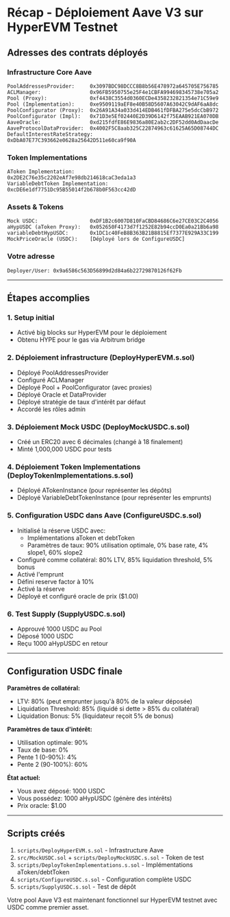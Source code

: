 # Récap - Déploiement Aave V3 sur HyperEVM Testnet

## Adresses des contrats déployés

### Infrastructure Core Aave

```
PoolAddressesProvider:     0x3097BDC98DCCC8B8b56E478972a645705E756785
ACLManager:                0x96FB5950755e25F4e1CBFA994698345738e705a2
Pool (Proxy):              0xf4438C3554d0360ECDe4358232821354e71C59e9
Pool (Implementation):     0xe9509119aEF8e40B58D5607A63042C9dAF6aA8dc
PoolConfigurator (Proxy):  0x26A91A34a033d414EDB461fDFBA275e5dcCbB972
PoolConfigurator (Impl):   0x71D3e5Ef02440E2D39D6142f75EAAB921EA070DB
AaveOracle:                0xd215fdfE86E9836a80E2ab2c2DF52dd0AdDaacDe
AaveProtocolDataProvider:  0x4002F5C8aab325C22874963c61625A65D08744DC
DefaultInterestRateStrategy: 0xDbA07E77C393662e0628a25642D511e60ca9f90A
```

### Token Implementations

```
AToken Implementation:           0x2DE2C76e35c2202eAf7e98db214618caC3eda1a3
VariableDebtToken Implementation: 0xcDE6e1df7751Dc95B55014f2b678b0F563cc42dD
```

### Assets & Tokens

```
Mock USDC:                 0xDF1B2c6007D810FaCBD84686C6e27CE03C2C4056
aHypUSDC (aToken Proxy):   0x052650F4173d7f1252E82b94ccD0Ea0a21Bb6a98
variableDebtHypUSDC:       0x1DC1c40FeB8B363B21B8815Ef7377E929A33C199
MockPriceOracle (USDC):    [Déployé lors de ConfigureUSDC]
```

### Votre adresse

```
Deployer/User: 0x9a6586c563D56899d2d84a6b22729870126f62Fb
```

---

## Étapes accomplies

### 1. Setup initial

- Activé big blocks sur HyperEVM pour le déploiement
- Obtenu HYPE pour le gas via Arbitrum bridge

### 2. Déploiement infrastructure (DeployHyperEVM.s.sol)

- Déployé PoolAddressesProvider
- Configuré ACLManager
- Déployé Pool + PoolConfigurator (avec proxies)
- Déployé Oracle et DataProvider
- Déployé stratégie de taux d'intérêt par défaut
- Accordé les rôles admin

### 3. Déploiement Mock USDC (DeployMockUSDC.s.sol)

- Créé un ERC20 avec 6 décimales (changé à 18 finalement)
- Minté 1,000,000 USDC pour tests

### 4. Déploiement Token Implementations (DeployTokenImplementations.s.sol)

- Déployé ATokenInstance (pour représenter les dépôts)
- Déployé VariableDebtTokenInstance (pour représenter les emprunts)

### 5. Configuration USDC dans Aave (ConfigureUSDC.s.sol)

- Initialisé la réserve USDC avec:
  - Implémentations aToken et debtToken
  - Paramètres de taux: 90% utilisation optimale, 0% base rate, 4% slope1, 60% slope2
- Configuré comme collatéral: 80% LTV, 85% liquidation threshold, 5% bonus
- Activé l'emprunt
- Défini reserve factor à 10%
- Activé la réserve
- Déployé et configuré oracle de prix ($1.00)

### 6. Test Supply (SupplyUSDC.s.sol)

- Approuvé 1000 USDC au Pool
- Déposé 1000 USDC
- Reçu 1000 aHypUSDC en retour

---

## Configuration USDC finale

**Paramètres de collatéral:**

- LTV: 80% (peut emprunter jusqu'à 80% de la valeur déposée)
- Liquidation Threshold: 85% (liquidé si dette > 85% du collatéral)
- Liquidation Bonus: 5% (liquidateur reçoit 5% de bonus)

**Paramètres de taux d'intérêt:**

- Utilisation optimale: 90%
- Taux de base: 0%
- Pente 1 (0-90%): 4%
- Pente 2 (90-100%): 60%

**État actuel:**

- Vous avez déposé: 1000 USDC
- Vous possédez: 1000 aHypUSDC (génère des intérêts)
- Prix oracle: $1.00

---

## Scripts créés

1. `scripts/DeployHyperEVM.s.sol` - Infrastructure Aave
2. `src/MockUSDC.sol` + `scripts/DeployMockUSDC.s.sol` - Token de test
3. `scripts/DeployTokenImplementations.s.sol` - Implémentations aToken/debtToken
4. `scripts/ConfigureUSDC.s.sol` - Configuration complète USDC
5. `scripts/SupplyUSDC.s.sol` - Test de dépôt

Votre pool Aave V3 est maintenant fonctionnel sur HyperEVM testnet avec USDC comme premier asset.
